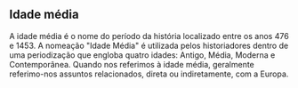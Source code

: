 ## Idade média

A idade média é o nome do período da história localizado entre os anos 476 e 1453. A nomeação "Idade Média" é utilizada pelos historiadores dentro de uma periodização que engloba quatro idades: Antigo, Média, Moderna e Contemporânea. Quando nos referimos à idade média, geralmente referimo-nos assuntos relacionados, direta ou indiretamente, com a Europa.

